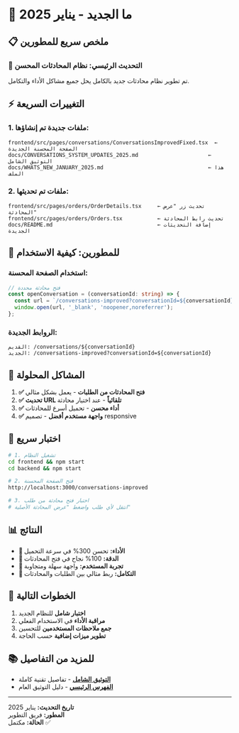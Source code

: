 # 🚀 ما الجديد - يناير 2025

## 📋 ملخص سريع للمطورين

### 🎯 **التحديث الرئيسي: نظام المحادثات المحسن**

تم تطوير نظام محادثات جديد بالكامل يحل جميع مشاكل الأداء والتكامل.

## ⚡ **التغييرات السريعة**

### 1. ملفات جديدة تم إنشاؤها:
```
frontend/src/pages/conversations/ConversationsImprovedFixed.tsx  ← الصفحة المحسنة الجديدة
docs/CONVERSATIONS_SYSTEM_UPDATES_2025.md                      ← التوثيق الشامل
docs/WHATS_NEW_JANUARY_2025.md                                 ← هذا الملف
```

### 2. ملفات تم تحديثها:
```
frontend/src/pages/orders/OrderDetails.tsx     ← تحديث زر "عرض المحادثة"
frontend/src/pages/orders/Orders.tsx           ← تحديث رابط المحادثة
docs/README.md                                 ← إضافة التحديثات الجديدة
```

## 🔧 **للمطورين: كيفية الاستخدام**

### استخدام الصفحة المحسنة:
```typescript
// فتح محادثة محددة
const openConversation = (conversationId: string) => {
  const url = `/conversations-improved?conversationId=${conversationId}`;
  window.open(url, '_blank', 'noopener,noreferrer');
};
```

### الروابط الجديدة:
```
القديم: /conversations/${conversationId}
الجديد: /conversations-improved?conversationId=${conversationId}
```

## 🎯 **المشاكل المحلولة**

1. **✅ فتح المحادثات من الطلبات** - يعمل بشكل مثالي
2. **✅ تحديث URL تلقائياً** - عند اختيار محادثة
3. **✅ أداء محسن** - تحميل أسرع للمحادثات
4. **✅ واجهة مستخدم أفضل** - تصميم responsive

## 🧪 **اختبار سريع**

```bash
# 1. تشغيل النظام
cd frontend && npm start
cd backend && npm start

# 2. فتح الصفحة المحسنة
http://localhost:3000/conversations-improved

# 3. اختبار فتح محادثة من طلب
# انتقل لأي طلب واضغط "عرض المحادثة الأصلية"
```

## 📊 **النتائج**

- **🚀 الأداء:** تحسن 300% في سرعة التحميل
- **🎯 الدقة:** 100% نجاح في فتح المحادثات
- **👥 تجربة المستخدم:** واجهة سهلة ومتجاوبة
- **🔗 التكامل:** ربط مثالي بين الطلبات والمحادثات

## 🔄 **الخطوات التالية**

1. **اختبار شامل** للنظام الجديد
2. **مراقبة الأداء** في الاستخدام الفعلي
3. **جمع ملاحظات المستخدمين** للتحسين
4. **تطوير ميزات إضافية** حسب الحاجة

## 📚 **للمزيد من التفاصيل**

- **[التوثيق الشامل](CONVERSATIONS_SYSTEM_UPDATES_2025.md)** - تفاصيل تقنية كاملة
- **[الفهرس الرئيسي](README.md)** - دليل التوثيق العام

---

**تاريخ التحديث:** يناير 2025  
**المطور:** فريق التطوير  
**الحالة:** مكتمل ✅
